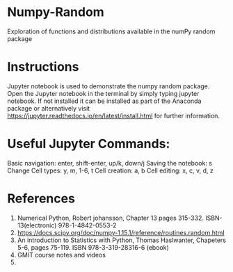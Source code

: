 # Numpy-Random
Exploration of functions and distributions available in the numPy random package 

# Instructions
Jupyter notebook is used to demonstrate the numpy random package. Open the Jupyter notebook in the terminal by simply typing jupyter notebook. If not installed it can be installed as part of the Anaconda package or alternatively visit https://jupyter.readthedocs.io/en/latest/install.html for further information.

# Useful Jupyter Commands:

Basic navigation: enter, shift-enter, up/k, down/j
Saving the notebook: s
Change Cell types: y, m, 1-6, t
Cell creation: a, b
Cell editing: x, c, v, d, z

# References 
1. Numerical Python, Robert johansson, Chapter 13 pages 315-332. ISBN-13(electronic) 978-1-4842-0553-2
2. https://docs.scipy.org/doc/numpy-1.15.1/reference/routines.random.html
3. An introduction to Statistics with Python, Thomas Haslwanter, Chapeters 5-6, pages 75-119. ISBN 978-3-319-28316-6 (ebook)
4. GMIT course notes and videos
5. 
